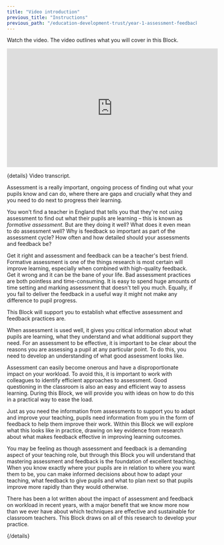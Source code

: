 ```yaml
---
title: "Video introduction"
previous_title: "Instructions"
previous_path: "/education-development-trust/year-1-assessment-feedback-and-questioning/intro-ect-instructions"
---
```


Watch the video. The video outlines what you will cover in this Block.

<iframe width="560"
    height="315"
    src="https://www.youtube.com/embed/lNs21BhfgkE"
    title="YouTube video player"
    frameborder="0"
    allow="accelerometer; autoplay; clipboard-write; encrypted-media; gyroscope; picture-in-picture; web-share" allowfullscreen></iframe>

{details}
Video transcript.

Assessment is a really important, ongoing process of finding out what your pupils know and can do, where there are gaps and crucially what they and you need to do next to progress their learning.

You won't find a teacher in England that tells you that they're not using assessment to find out what their pupils are learning – this is known as _formative assessment_. But are they doing it well? What does it even mean to do assessment well? Why is feedback so important as part of the assessment cycle? How often and how detailed should your assessments and feedback be?

Get it right and assessment and feedback can be a teacher's best friend. Formative assessment is one of the things research is most certain will improve learning, especially when combined with high-quality feedback. Get it wrong and it can be the bane of your life. Bad assessment practices are both pointless and time-consuming. It is easy to spend huge amounts of time setting and marking assessment that doesn't tell you much. Equally, if you fail to deliver the feedback in a useful way it might not make any difference to pupil progress.

This Block will support you to establish what effective assessment and feedback practices are.

When assessment is used well, it gives you critical information about what pupils are learning, what they understand and what additional support they need. For an assessment to be effective, it is important to be clear about the reasons you are assessing a pupil at any particular point. To do this, you need to develop an understanding of what good assessment looks like.

Assessment can easily become onerous and have a disproportionate impact on your workload. To avoid this, it is important to work with colleagues to identify efficient approaches to assessment. Good questioning in the classroom is also an easy and efficient way to assess learning. During this Block, we will provide you with ideas on how to do this in a practical way to ease the load.

Just as you need the information from assessments to support you to adapt and improve your teaching, pupils need information from you in the form of feedback to help them improve their work. Within this Block we will explore what this looks like in practice, drawing on key evidence from research about what makes feedback effective in improving learning outcomes.

You may be feeling as though assessment and feedback is a demanding aspect of your teaching role, but through this Block you will understand that mastering assessment and feedback is the foundation of excellent teaching. When you know exactly where your pupils are in relation to where you want them to be, you can make informed decisions about how to adapt your teaching, what feedback to give pupils and what to plan next so that pupils improve more rapidly than they would otherwise.

There has been a lot written about the impact of assessment and feedback on workload in recent years, with a major benefit that we know more now than we ever have about which techniques are effective and sustainable for classroom teachers. This Block draws on all of this research to develop your practice.

{/details}
